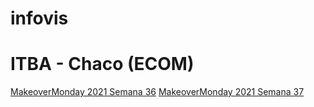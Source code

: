 # infovis
# ITBA - Chaco (ECOM)

[MakeoverMonday 2021 Semana 36](https://lucasibaniez.github.io/infovis/w36.html)
[MakeoverMonday 2021 Semana 37](https://lucasibaniez.github.io/infovis/w37.html)

